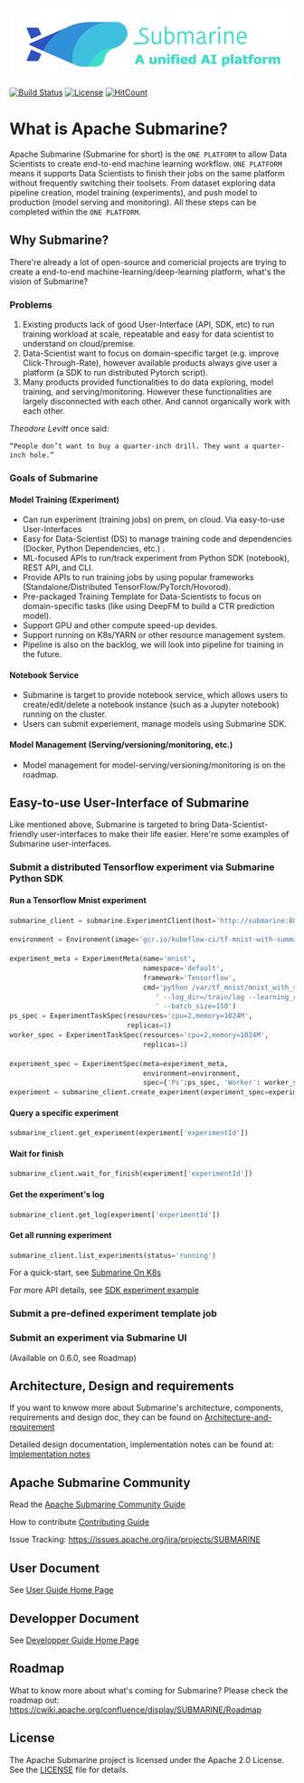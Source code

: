 <!---
  Licensed under the Apache License, Version 2.0 (the "License");
  you may not use this file except in compliance with the License.
  You may obtain a copy of the License at

   http://www.apache.org/licenses/LICENSE-2.0

  Unless required by applicable law or agreed to in writing, software
  distributed under the License is distributed on an "AS IS" BASIS,
  WITHOUT WARRANTIES OR CONDITIONS OF ANY KIND, either express or implied.
  See the License for the specific language governing permissions and
  limitations under the License. See accompanying LICENSE file.
-->



![color_logo_with_text](docs/assets/color_logo_with_text.png)

[![Build Status](https://travis-ci.org/apache/submarine.svg?branch=master)](https://travis-ci.org/apache/submarine) [![License](https://img.shields.io/badge/license-Apache%202-4EB1BA.svg)](https://www.apache.org/licenses/LICENSE-2.0.html)  [![HitCount](http://hits.dwyl.io/apache/submarine.svg)](http://hits.dwyl.io/apache/submarine)

# What is Apache Submarine?

Apache Submarine (Submarine for short) is the `ONE PLATFORM` to allow Data Scientists to create end-to-end machine learning workflow. `ONE PLATFORM` means it supports Data Scientists to finish their jobs on the same platform without frequently switching their toolsets. From dataset exploring data pipeline creation, model training (experiments), and push model to production (model serving and monitoring). All these steps can be completed within the `ONE PLATFORM`.

## Why Submarine?

There're already a lot of open-source and comericial projects are trying to create a end-to-end machine-learning/deep-learning platform, what's the vision of Submarine?

### Problems

1) Existing products lack of good User-Interface (API, SDK, etc) to run training workload at scale, repeatable and easy for data scientist to understand on cloud/premise.
2) Data-Scientist want to focus on domain-specific target (e.g. improve Click-Through-Rate), however available products always give user a platform (a SDK to run distributed Pytorch script).
3) Many products provided functionalities to do data exploring, model training, and serving/monitoring. However these functionalities are largely disconnected with each other. And cannot organically work with each other.

_Theodore Levitt_ once said:

```
“People don’t want to buy a quarter-inch drill. They want a quarter-inch hole.”
```

### Goals of Submarine

#### Model Training (Experiment)

- Can run experiment (training jobs) on prem, on cloud. Via easy-to-use User-Interfaces
- Easy for Data-Scientist (DS) to manage training code and dependencies (Docker, Python Dependencies, etc.) .
- ML-focused APIs to run/track experiment from Python SDK (notebook), REST API, and CLI.
- Provide APIs to run training jobs by using popular frameworks (Standalone/Distributed TensorFlow/PyTorch/Hovorod).
- Pre-packaged Training Template for Data-Scientists to focus on domain-specific tasks (like using DeepFM to build a CTR prediction model).
- Support GPU and other compute speed-up devides.
- Support running on K8s/YARN or other resource management system.
- Pipeline is also on the backlog, we will look into pipeline for training in the future.

#### Notebook Service

- Submarine is target to provide notebook service, which allows users to create/edit/delete a notebook instance (such as a Jupyter notebook) running on the cluster.
- Users can submit experiement, manage models using Submarine SDK.

#### Model Management (Serving/versioning/monitoring, etc.)

- Model management for model-serving/versioning/monitoring is on the roadmap.

## Easy-to-use User-Interface of Submarine

Like mentioned above, Submarine is targeted to bring Data-Scientist-friendly user-interfaces to make their life easier. Here're some examples of Submarine user-interfaces.

### Submit a distributed Tensorflow experiment via Submarine Python SDK

#### Run a Tensorflow Mnist experiment
```python
submarine_client = submarine.ExperimentClient(host='http://submarine:8080')

environment = Environment(image='gcr.io/kubeflow-ci/tf-mnist-with-summaries:1.0')

experiment_meta = ExperimentMeta(name='mnist',
                                 namespace='default',
                                 framework='Tensorflow',
                                 cmd='python /var/tf_mnist/mnist_with_summaries.py'
                                    ' --log_dir=/train/log --learning_rate=0.01'
                                    ' --batch_size=150')
ps_spec = ExperimentTaskSpec(resources='cpu=2,memory=1024M',
                             replicas=1)
worker_spec = ExperimentTaskSpec(resources='cpu=2,memory=1024M',
                                 replicas=1)

experiment_spec = ExperimentSpec(meta=experiment_meta,
                                 environment=environment,
                                 spec={'Ps':ps_spec, 'Worker': worker_spec})
experiment = submarine_client.create_experiment(experiment_spec=experiment_spec)
```

#### Query a specific experiment
```python
submarine_client.get_experiment(experiment['experimentId'])
```

#### Wait for finish

```python
submarine_client.wait_for_finish(experiment['experimentId'])
```

#### Get the experiment's log
```python
submarine_client.get_log(experiment['experimentId'])
```

#### Get all running experiment
```python
submarine_client.list_experiments(status='running')
```

For a quick-start, see [Submarine On K8s](docs/userdocs/k8s/README.md)

For more API details, see [SDK experiment example](submarine-sdk/pysubmarine/example/submarine_experiment_sdk.ipynb)


### Submit a pre-defined experiment template job

### Submit an experiment via Submarine UI

(Available on 0.6.0, see Roadmap)

## Architecture, Design and requirements

If you want to knwow more about Submarine's architecture, components, requirements and design doc, they can be found on [Architecture-and-requirement](docs/design/architecture-and-requirements.md)

Detailed design documentation, implementation notes can be found at: [Implementation notes](docs/design/implementation-notes.md)

## Apache Submarine Community

Read the [Apache Submarine Community Guide](./docs/community/README.md)

How to contribute [Contributing Guide](./docs/community/contributing.md)

Issue Tracking: https://issues.apache.org/jira/projects/SUBMARINE

## User Document

See [User Guide Home Page](docs/user-guide-home.md)

## Developper Document

See [Developper Guide Home Page](docs/development-guide-home.md)

## Roadmap

What to know more about what's coming for Submarine? Please check the roadmap out: https://cwiki.apache.org/confluence/display/SUBMARINE/Roadmap

## License

The Apache Submarine project is licensed under the Apache 2.0 License. See the [LICENSE](./LICENSE) file for details.
